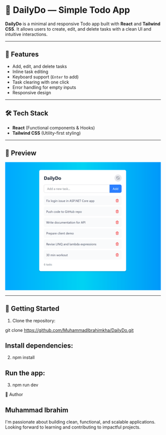 # 📝 DailyDo — Simple Todo App


**DailyDo** is a minimal and responsive Todo app built with **React** and **Tailwind CSS**. It allows users to create, edit, and delete tasks with a clean UI and intuitive interactions.

---

## 🚀 Features

- Add, edit, and delete tasks
- Inline task editing
- Keyboard support (`Enter` to add)
- Task clearing with one click
- Error handling for empty inputs
- Responsive design

---

## 🛠️ Tech Stack

- **React** (Functional components & Hooks)
- **Tailwind CSS** (Utility-first styling)

---

## 📸 Preview

![App Preview](./src/assets/todoapp.png)

---

## 📂 Getting Started

1. Clone the repository:


git clone https://github.com/MuhammadIbrahimkha/DailyDo.git

## Install dependencies:

2. npm install


## Run the app:

3. npm run dev


🙌 Author
## Muhammad Ibrahim
I'm passionate about building clean, functional, and scalable applications. Looking forward to learning and contributing to impactful projects.

